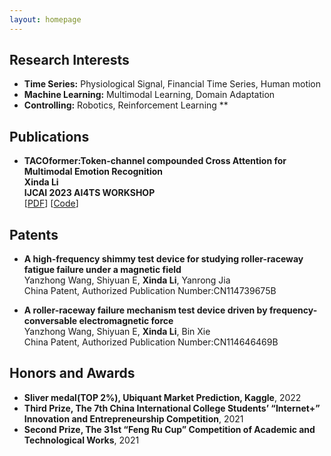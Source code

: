 ```yaml
---
layout: homepage
---
```


## Research Interests

- **Time Series:**  Physiological Signal, Financial Time Series, Human motion
- **Machine Learning:** Multimodal Learning, Domain Adaptation
- **Controlling:** Robotics, Reinforcement Learning ** 



## Publications 

- **TACOformer:Token-channel compounded Cross Attention for Multimodal Emotion Recognition**
  <br>
  **Xinda Li**
  <br>
  **IJCAI 2023 AI4TS WORKSHOP**
  <br>
  [[PDF](https://arxiv.org/abs/2306.13592)] [[Code](https://github.com/XindaLi304/TACOformer)] <strong><i style="color:#e74d3c"></i></strong>




## Patents

- **A high-frequency shimmy test device for studying roller-raceway fatigue failure under a magnetic field**
  <br>
  Yanzhong Wang, Shiyuan E, **Xinda Li**, Yanrong Jia
  <br>
  China Patent, Authorized Publication Number:CN114739675B

- **A roller-raceway failure mechanism test device driven by frequency-conversable electromagnetic force**
  <br>
  Yanzhong Wang, Shiyuan E, **Xinda Li**, Bin Xie
  <br>
  China Patent, Authorized Publication Number:CN114646469B

## Honors and Awards
- **Sliver medal(TOP 2%), Ubiquant Market Prediction, Kaggle**, 2022
- **Third Prize, The 7th China International College Students’ “Internet+” Innovation and Entrepreneurship Competition**, 2021
- **Second Prize, The 31st “Feng Ru Cup” Competition of Academic and Technological Works**, 2021
  

